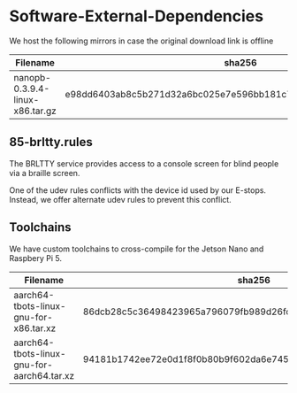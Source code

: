 # Software-External-Dependencies

We host the following mirrors in case the original download link is offline

| Filename                        | sha256                                                           | Original source                                                      |
|---------------------------------|------------------------------------------------------------------|----------------------------------------------------------------------|
| nanopb-0.3.9.4-linux-x86.tar.gz | e98dd6403ab8c5b271d32a6bc025e7e596bb181c7bc7e0492c5daa21fc44c940 | https://jpa.kapsi.fi/nanopb/download/nanopb-0.3.9.4-linux-x86.tar.gz |

## 85-brltty.rules
The BRLTTY service provides access to a console screen for blind people via a braille screen.

One of the udev rules conflicts with the device id used by our E-stops. Instead, we offer alternate udev rules to prevent this conflict.

## Toolchains
We have custom toolchains to cross-compile for the Jetson Nano and Raspbery Pi 5.

| Filename | sha256 |
|----------|--------|
| aarch64-tbots-linux-gnu-for-x86.tar.xz | 86dcb28c5c36498423965a796079fb989d26fcc9bbf5ce06ec9fdff3672e4771 |
| aarch64-tbots-linux-gnu-for-aarch64.tar.xz | 94181b1742ee72e0d1f8f0b80b9f602da6e7455b8fdc11a1690a55a5aff46cb3 |
